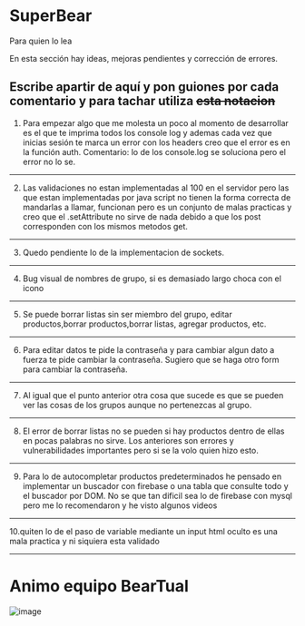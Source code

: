 # SuperBear
Para quien lo lea

En esta sección hay ideas, mejoras pendientes y corrección de errores.

Escribe apartir de aquí y pon guiones por cada comentario y para tachar utiliza <strike>esta notacion</strike>
-----------------------------------------------------------------------------------------------------------------------------------------------------------------------

1. Para empezar algo que me molesta un poco al momento de desarrollar es el que te imprima todos los console log y ademas cada vez que inicias sesión te marca un error con los headers creo que el error es en la función auth. Comentario: lo de los console.log se soluciona pero el error no lo se.
 
-----------------------------------------------------------------------------------------------------------------------------------------------------------------------

2. Las validaciones no estan implementadas al 100 en el servidor pero las que estan implementadas por java script no tienen la forma correcta de mandarlas a llamar, funcionan pero es un conjunto de malas practicas y creo que el .setAttribute no sirve de nada debido a que los post corresponden con los mismos metodos get.

-----------------------------------------------------------------------------------------------------------------------------------------------------------------------

3. Quedo pendiente lo de la implementacion de sockets.

-----------------------------------------------------------------------------------------------------------------------------------------------------------------------

4. Bug visual de nombres de grupo, si es demasiado largo choca con el icono

-----------------------------------------------------------------------------------------------------------------------------------------------------------------------

5. Se puede borrar listas sin ser miembro del grupo, editar productos,borrar productos,borrar listas, agregar productos, etc.

-----------------------------------------------------------------------------------------------------------------------------------------------------------------------

6. Para editar datos te pide la contraseña y para cambiar algun dato a fuerza te pide cambiar la contraseña. Sugiero que se haga otro form para cambiar la contraseña.

-----------------------------------------------------------------------------------------------------------------------------------------------------------------------

7. Al igual que el punto anterior otra cosa que sucede es que se pueden ver las cosas de los grupos aunque no pertenezcas al grupo.

-----------------------------------------------------------------------------------------------------------------------------------------------------------------------

8. El error de borrar listas no se pueden si hay productos dentro de ellas en pocas palabras no sirve. Los anteriores son errores y vulnerabilidades importantes pero si se la volo quien hizo esto.
-----------------------------------------------------------------------------------------------------------------------------------------------------------------------

9. Para lo de autocompletar productos predeterminados he pensado en implementar un buscador con firebase o una tabla que consulte todo y el buscador por DOM. No se que tan dificil sea lo de firebase con mysql pero me lo recomendaron y he visto algunos videos

-----------------------------------------------------------------------------------------------------------------------------------------------------------------------

10.quiten lo de el paso de variable mediante un input html oculto es una mala practica y ni siquiera esta validado

-----------------------------------------------------------------------------------------------------------------------------------------------------------------------
# Animo equipo BearTual
![image](https://user-images.githubusercontent.com/65563395/145501935-848250bb-c7ee-4b15-85e8-81de79a651b4.png)

